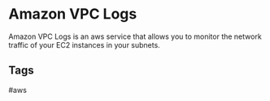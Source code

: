 # Amazon VPC Logs

Amazon VPC Logs is an aws service that allows you to monitor the network traffic of your EC2 instances in your subnets.  

## Tags
#aws
